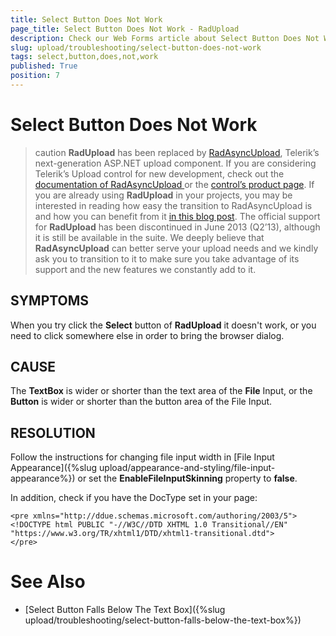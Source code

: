 ```yaml
---
title: Select Button Does Not Work
page_title: Select Button Does Not Work - RadUpload
description: Check our Web Forms article about Select Button Does Not Work.
slug: upload/troubleshooting/select-button-does-not-work
tags: select,button,does,not,work
published: True
position: 7
---
```


# Select Button Does Not Work



>caution  **RadUpload** has been replaced by [RadAsyncUpload](https://demos.telerik.com/aspnet-ajax/asyncupload/examples/overview/defaultcs.aspx), Telerik’s next-generation ASP.NET upload component. If you are considering Telerik’s Upload control for new development, check out the [documentation of RadAsyncUpload ](https://www.telerik.com/help/aspnet-ajax/asyncupload-overview.html) or the [control’s product page](https://www.telerik.com/products/aspnet-ajax/asyncupload.aspx). If you are already using **RadUpload** in your projects, you may be interested in reading how easy the transition to RadAsyncUpload is and how you can benefit from it [in this blog post](https://blogs.telerik.com/blogs/12-12-05/the-case-of-telerik-s-new-old-asp.net-ajax-upload-control-radasyncupload). The official support for **RadUpload** has been discontinued in June 2013 (Q2’13), although it is still be available in the suite. We deeply believe that **RadAsyncUpload** can better serve your upload needs and we kindly ask you to transition to it to make sure you take advantage of its support and the new features we constantly add to it.
>


## SYMPTOMS

When you try click the **Select** button of **RadUpload** it doesn't work, or you need to click somewhere else in order to bring the browser dialog.

## CAUSE

The **TextBox** is wider or shorter than the text area of the **File** Input, or the **Button** is wider or shorter than the button area of the File Input.

## RESOLUTION

Follow the instructions for changing file input width in [File Input Appearance]({%slug upload/appearance-and-styling/file-input-appearance%}) or set the **EnableFileInputSkinning** property to **false**.

In addition, check if you have the DocType set in your page:

````ASPNET
<pre xmlns="http://ddue.schemas.microsoft.com/authoring/2003/5">
<!DOCTYPE html PUBLIC "-//W3C//DTD XHTML 1.0 Transitional//EN" "https://www.w3.org/TR/xhtml1/DTD/xhtml1-transitional.dtd">  
</pre>
````





# See Also

 * [Select Button Falls Below The Text Box]({%slug upload/troubleshooting/select-button-falls-below-the-text-box%})
